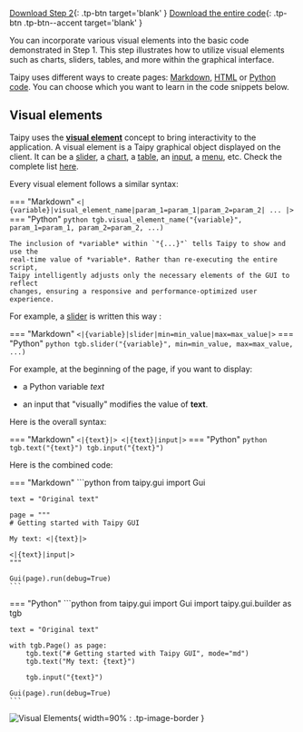 [Download Step 2](./../src/step_02.zip){: .tp-btn target='blank' }
[Download the entire code](./../src/src.zip){: .tp-btn .tp-btn--accent target='blank' }



You can incorporate various visual elements into the basic code demonstrated in Step 1.
This step illustrates how to utilize visual elements such as charts, sliders, tables, and
more within the graphical interface.

Taipy uses different ways to create
pages: [Markdown](../../../../manuals/userman/gui/pages/markdown.md),
[HTML](../../../../manuals/userman/gui/pages/html.md) or
[Python code](../../../../manuals/userman/gui/pages/builder.md). You can choose which you want
to learn in the code snippets below.

## Visual elements

Taipy uses the **[visual element](../../../../manuals/userman/gui/viselements/index.md)**
concept to bring interactivity to the application. A visual element is a
Taipy graphical object displayed on the client. It can be a
[slider](../../../../manuals/userman/gui/viselements/generic/slider.md), a
[chart](../../../../manuals/userman/gui/viselements/generic/chart.md), a
[table](../../../../manuals/userman/gui/viselements/generic/table.md), an
[input](../../../../manuals/userman/gui/viselements/generic/input.md), a
[menu](../../../../manuals/userman/gui/viselements/generic/menu.md), etc.
Check the complete list
[here](../../../../manuals/userman/gui/viselements/index.md).

Every visual element follows a similar syntax:

=== "Markdown"
    ```
    <|{variable}|visual_element_name|param_1=param_1|param_2=param_2| ... |>
    ```
=== "Python"
    ```python
    tgb.visual_element_name("{variable}", param_1=param_1, param_2=param_2, ...)
    ```

    The inclusion of *variable* within `"{...}"` tells Taipy to show and use the
    real-time value of *variable*. Rather than re-executing the entire script,
    Taipy intelligently adjusts only the necessary elements of the GUI to reflect
    changes, ensuring a responsive and performance-optimized user experience.

For example, a [slider](../../../../manuals/userman/gui/viselements/generic/slider.md) is written this way :


=== "Markdown"
    ```
    <|{variable}|slider|min=min_value|max=max_value|>
    ```
=== "Python"
    ```python
    tgb.slider("{variable}", min=min_value, max=max_value, ...)
    ```

For example, at the beginning of the page, if you want to display:

- a Python variable *text*

- an input that "visually" modifies the value of __text__.

Here is the overall syntax:

=== "Markdown"
    ```
    <|{text}|>
    <|{text}|input|>
    ```
=== "Python"
    ```python
    tgb.text("{text}")
    tgb.input("{text}")
    ```


Here is the combined code:

=== "Markdown"
    ```python
    from taipy.gui import Gui

    text = "Original text"

    page = """
    # Getting started with Taipy GUI

    My text: <|{text}|>

    <|{text}|input|>
    """

    Gui(page).run(debug=True)
    ```
=== "Python"
    ```python
    from taipy.gui import Gui
    import taipy.gui.builder as tgb

    text = "Original text"

    with tgb.Page() as page:
        tgb.text("# Getting started with Taipy GUI", mode="md")
        tgb.text("My text: {text}")

        tgb.input("{text}")

    Gui(page).run(debug=True)
    ```

![Visual Elements](images/result.png){ width=90% : .tp-image-border }
